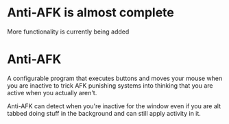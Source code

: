 # Anti-AFK is almost complete
More functionality is currently being added

# Anti-AFK
A configurable program that executes buttons and moves your mouse when you are inactive to trick AFK punishing systems into thinking that you are active when you actually aren't. 

Anti-AFK can detect when you're inactive for the window even if you are alt tabbed doing stuff in the background and can still apply activity in it.

